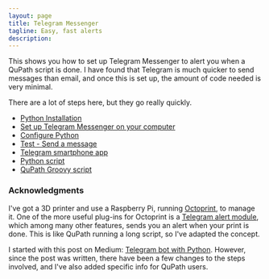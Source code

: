 ```yaml
---
layout: page
title: Telegram Messenger
tagline: Easy, fast alerts
description: 
---
```


This shows you how to set up Telegram Messenger to alert you when a QuPath script is done.  I have found that Telegram is much quicker to send messages than email, and once this is set up, the amount of code needed is very minimal.

There are a lot of steps here, but they go really quickly.

- [Python Installation](python_install.html)
- [Set up Telegram Messenger on your computer](telegram_setup.html)
- [Configure Python](python_install.html)
- [Test - Send a message](test_message.html)
- [Telegram smartphone app](telegram_app.html)
- [Python script](python_script.html)
- [QuPath Groovy script](groovy_script.html)


### Acknowledgments<br>
I've got a 3D printer and use a Raspberry Pi, running [Octoprint](https://octoprint.org/), to manage it.  One of the more useful plug-ins for Octoprint is a [Telegram alert module](https://github.com/fabianonline/OctoPrint-Telegram), which among many other features, sends you an alert when your print is done.  This is like QuPath running a long script, so I've adapted the concept.

I started with this post on Medium:
[Telegram bot with Python](https://medium.com/@robertbracco1/how-to-write-a-telegram-bot-to-send-messages-with-python-bcdf45d0a580).
However, since the post was written, there have been a few changes to the steps involved, and I've also added specific info for QuPath users.
